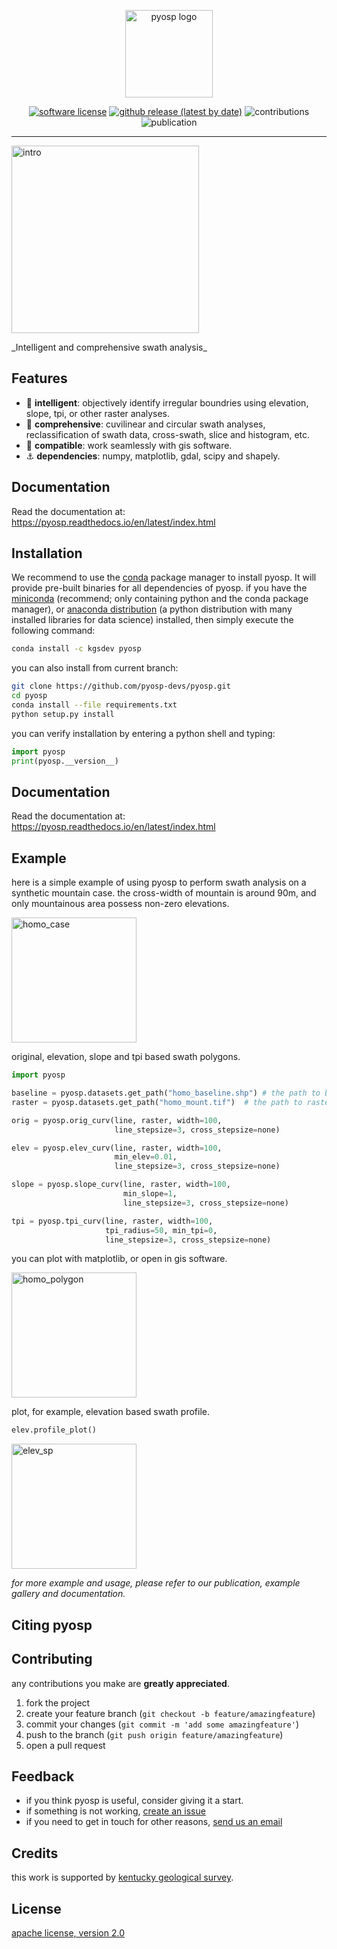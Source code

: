 <p align="center">
  <img alt="pyosp logo" src="https://i.imgur.com/vLPaRWY.png" height="140" /></p>
  <p align="center">
    <a href="/license"><img alt="software license" src="https://img.shields.io/github/license/yzh211/pyosp?style=flat-square"></a>
    <a href="/release"><img alt="github release (latest by date)" src="https://img.shields.io/github/v/release/yzh211/pyosp?style=flat-square"></a>
    <img alt="contributions" src="https://img.shields.io/badge/contributions-welcome-orange?style=flat-square"></a>
    <img alt="publication" src="https://img.shields.io/badge/publication-geomorphology-blue?style=flat-square"></a>
  </p>
</p>

---

<p><img alt="intro" src="https://i.imgur.com/7jkyyog.gif" height="300"/></p>
_Intelligent and comprehensive swath analysis_

## Features

- :gem: **intelligent**: objectively identify irregular boundries using elevation, slope, tpi, or other raster analyses.
- :milky_way: **comprehensive**: cuvilinear and circular swath analyses, reclassification of swath data, cross-swath, slice and histogram, etc.  
- :two_women_holding_hands: **compatible**: work seamlessly with gis software.
- :anchor: **dependencies**: numpy, matplotlib, gdal, scipy and shapely.

## Documentation
Read the documentation at: https://pyosp.readthedocs.io/en/latest/index.html

## Installation
We recommend to use the [conda](https://conda.io/en/latest/) package manager to install pyosp. It will provide pre-built binaries for all dependencies of pyosp. if you have the [miniconda](https://docs.conda.io/en/latest/miniconda.html) (recommend; only containing python and the conda package manager), or [anaconda distribution](https://www.anaconda.com/) (a python distribution with many installed libraries for data science) installed, then simply execute the following command:

```bash
conda install -c kgsdev pyosp 
```

you can also install from current branch:

```bash
git clone https://github.com/pyosp-devs/pyosp.git
cd pyosp
conda install --file requirements.txt
python setup.py install
```

you can verify installation by entering a python shell and typing:

```python
import pyosp
print(pyosp.__version__)
```
## Documentation
Read the documentation at: https://pyosp.readthedocs.io/en/latest/index.html

## Example
here is a simple example of using pyosp to perform swath analysis on a synthetic mountain case. the cross-width of mountain is around 90m, and only mountainous area possess non-zero elevations. 

<p><img alt="homo_case" src="https://i.imgur.com/nSFSqxo.png" height="200"/></p>

original, elevation, slope and tpi based swath polygons.

```python
import pyosp

baseline = pyosp.datasets.get_path("homo_baseline.shp") # the path to baseline shapefile
raster = pyosp.datasets.get_path("homo_mount.tif")  # the path to raster file

orig = pyosp.orig_curv(line, raster, width=100,
                       line_stepsize=3, cross_stepsize=none)

elev = pyosp.elev_curv(line, raster, width=100,
                       min_elev=0.01,
                       line_stepsize=3, cross_stepsize=none)

slope = pyosp.slope_curv(line, raster, width=100,
                         min_slope=1,
                         line_stepsize=3, cross_stepsize=none)

tpi = pyosp.tpi_curv(line, raster, width=100,
                     tpi_radius=50, min_tpi=0,
                     line_stepsize=3, cross_stepsize=none)
```

you can plot with matplotlib, or open in gis software.

<p><img alt="homo_polygon" src="https://i.imgur.com/nLgQEsJ.jpg" height="200"/></p>

plot, for example, elevation based swath profile.

```python
elev.profile_plot()
```

<img alt="elev_sp" src="https://i.imgur.com/0taXAhF.jpg.jpg" height="200"/></p>

_for more example and usage, please refer to our publication, example gallery and documentation._

## Citing pyosp

## Contributing

any contributions you make are **greatly appreciated**.

1. fork the project
2. create your feature branch (`git checkout -b feature/amazingfeature`)
3. commit your changes (`git commit -m 'add some amazingfeature'`)
4. push to the branch (`git push origin feature/amazingfeature`)
5. open a pull request

## Feedback

- if you think pyosp is useful, consider giving it a start.
- if something is not working, [create an issue](https://github.com/pyosp-devs/pyosp/issues/new)
- if you need to get in touch for other reasons, [send us an email](yichuan211@gmail.com)

## Credits
this work is supported by [kentucky geological survey](https://www.uky.edu/kgs/).

## License
[apache license, version 2.0](https://github.com/pyosp-devs/pyosp/blob/master/license)
